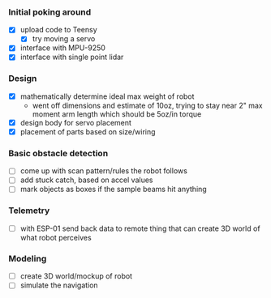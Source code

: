 ### Initial poking around
- [x] upload code to Teensy
  - [x] try moving a servo
- [x] interface with MPU-9250
- [x] interface with single point lidar

### Design
- [x] mathematically determine ideal max weight of robot
  - went off dimensions and estimate of 10oz, trying to stay near 2" max moment arm length which should be 5oz/in torque
- [x] design body for servo placement
- [x] placement of parts based on size/wiring

### Basic obstacle detection
- [ ] come up with scan pattern/rules the robot follows
- [ ] add stuck catch, based on accel values
- [ ] mark objects as boxes if the sample beams hit anything

### Telemetry
- [ ] with ESP-01 send back data to remote thing that can create 3D world of what robot perceives
### Modeling
- [ ] create 3D world/mockup of robot
- [ ] simulate the navigation
